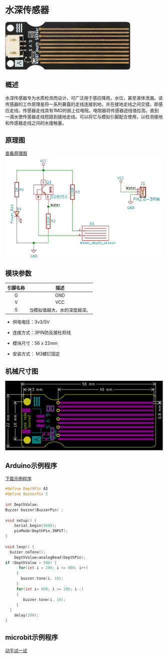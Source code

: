 # 水深传感器

![实物图](water_depth_sensor/water_depth_sensor.png)

## 概述

​		水深传感器专为水质检测而设计，可广泛用于感应降雨，水位，甚至液体泄漏。该传感器的工作原理是将一系列暴露的走线连接到地，并在接地走线之间交错，即感应走线。传感器走线具有1MΩ的弱上拉电阻。电阻器将传感器迹线值拉高，直到一滴水使传感器走线短路到接地走线。可以将它与模拟引脚配合使用，以检测接地和传感器走线之间的水接触量。

## 原理图

[查看原理图](water_depth_sensor/water_depth_sensor_schematic.pdf) 
![原理图](water_depth_sensor/water_depth_sensor_schematic.png)

## 模块参数

| 引脚名称| 描述 |
|:--: |:--:|
| G | GND |
| V | VCC |
| S | 当模拟值越大，水的深度越深。 |

- 供电电压：3v3/5V

- 连接方式：3PIN防反接杜邦线

- 模块尺寸：56 x 22mm

- 安装方式： M3螺钉固定 


## 机械尺寸图

![机械尺寸图](water_depth_sensor/water_depth_sensor_assembly.png)

## Arduino示例程序

[下载示例程序](water_depth_sensor/water_depth_sensor.zip)

```c++
#define DepthPin A3
#define BuzzerPin 3

int DepthValue; 
Buzzer buzzer(BuzzerPin) ;

void setup() {
    Serial.begin(9600);
    pinMode(DepthPin,INPUT);
}

void loop() {   
  buzzer.noTone();
    DepthValue=analogRead(DepthPin);
if (DepthValue > 500) {
      for(int i = 200; i <= 800; i++)
     {
       buzzer.tone(i, 10);
     }
     for(int i= 800; i >= 200; i--)
     {
        buzzer.tone(i, 10);
     }
  } 
    delay(200);
}
```

## microbit示例程序

<a href="https://makecode.microbit.org/_i1ALFJiz18yE" target="_blank">动手试一试</a>


